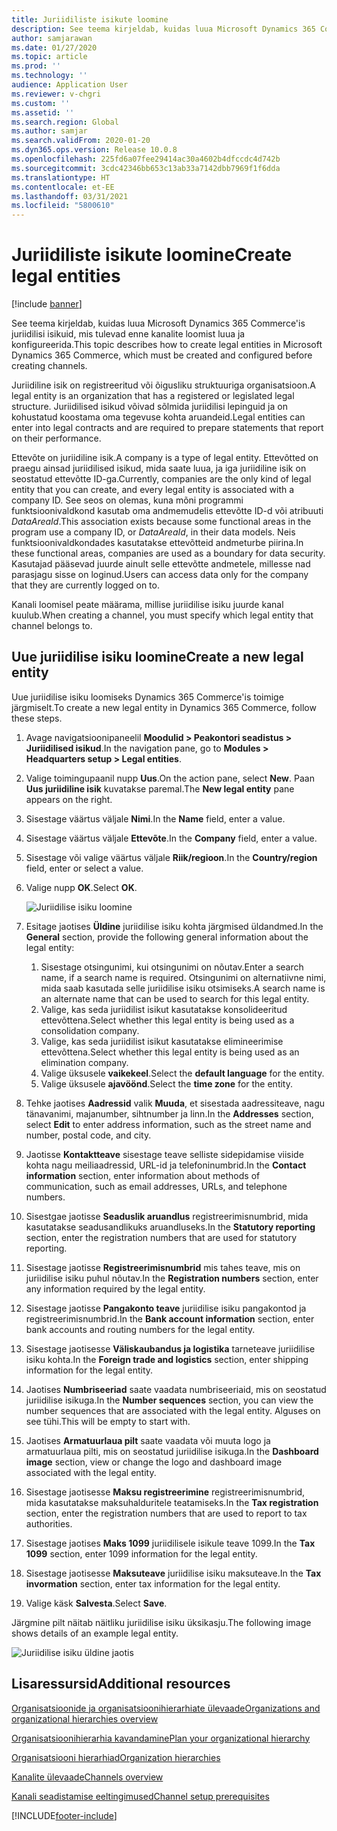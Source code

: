 ```yaml
---
title: Juriidiliste isikute loomine
description: See teema kirjeldab, kuidas luua Microsoft Dynamics 365 Commerce'is juriidilisi isikuid, mis tulevad enne kanalite loomist luua ja konfigureerida.
author: samjarawan
ms.date: 01/27/2020
ms.topic: article
ms.prod: ''
ms.technology: ''
audience: Application User
ms.reviewer: v-chgri
ms.custom: ''
ms.assetid: ''
ms.search.region: Global
ms.author: samjar
ms.search.validFrom: 2020-01-20
ms.dyn365.ops.version: Release 10.0.8
ms.openlocfilehash: 225fd6a07fee29414ac30a4602b4dfccdc4d742b
ms.sourcegitcommit: 3cdc42346bb653c13ab33a7142dbb7969f1f6dda
ms.translationtype: HT
ms.contentlocale: et-EE
ms.lasthandoff: 03/31/2021
ms.locfileid: "5800610"
---
```

# <a name="create-legal-entities"></a><span data-ttu-id="9dbde-103">Juriidiliste isikute loomine</span><span class="sxs-lookup"><span data-stu-id="9dbde-103">Create legal entities</span></span>

[!include [banner](includes/banner.md)]

<span data-ttu-id="9dbde-104">See teema kirjeldab, kuidas luua Microsoft Dynamics 365 Commerce'is juriidilisi isikuid, mis tulevad enne kanalite loomist luua ja konfigureerida.</span><span class="sxs-lookup"><span data-stu-id="9dbde-104">This topic describes how to create legal entities in Microsoft Dynamics 365 Commerce, which must be created and configured before creating channels.</span></span>

<span data-ttu-id="9dbde-105">Juriidiline isik on registreeritud või õigusliku struktuuriga organisatsioon.</span><span class="sxs-lookup"><span data-stu-id="9dbde-105">A legal entity is an organization that has a registered or legislated legal structure.</span></span> <span data-ttu-id="9dbde-106">Juriidilised isikud võivad sõlmida juriidilisi lepinguid ja on kohustatud koostama oma tegevuse kohta aruandeid.</span><span class="sxs-lookup"><span data-stu-id="9dbde-106">Legal entities can enter into legal contracts and are required to prepare statements that report on their performance.</span></span>

<span data-ttu-id="9dbde-107">Ettevõte on juriidiline isik.</span><span class="sxs-lookup"><span data-stu-id="9dbde-107">A company is a type of legal entity.</span></span> <span data-ttu-id="9dbde-108">Ettevõtted on praegu ainsad juriidilised isikud, mida saate luua, ja iga juriidiline isik on seostatud ettevõtte ID-ga.</span><span class="sxs-lookup"><span data-stu-id="9dbde-108">Currently, companies are the only kind of legal entity that you can create, and every legal entity is associated with a company ID.</span></span> <span data-ttu-id="9dbde-109">See seos on olemas, kuna mõni programmi funktsioonivaldkond kasutab oma andmemudelis ettevõtte ID-d või atribuuti *DataAreaId*.</span><span class="sxs-lookup"><span data-stu-id="9dbde-109">This association exists because some functional areas in the program use a company ID, or *DataAreaId*, in their data models.</span></span> <span data-ttu-id="9dbde-110">Neis funktsioonivaldkondades kasutatakse ettevõtteid andmeturbe piirina.</span><span class="sxs-lookup"><span data-stu-id="9dbde-110">In these functional areas, companies are used as a boundary for data security.</span></span> <span data-ttu-id="9dbde-111">Kasutajad pääsevad juurde ainult selle ettevõtte andmetele, millesse nad parasjagu sisse on loginud.</span><span class="sxs-lookup"><span data-stu-id="9dbde-111">Users can access data only for the company that they are currently logged on to.</span></span> 

<span data-ttu-id="9dbde-112">Kanali loomisel peate määrama, millise juriidilise isiku juurde kanal kuulub.</span><span class="sxs-lookup"><span data-stu-id="9dbde-112">When creating a channel, you must specify which legal entity that channel belongs to.</span></span>

## <a name="create-a-new-legal-entity"></a><span data-ttu-id="9dbde-113">Uue juriidilise isiku loomine</span><span class="sxs-lookup"><span data-stu-id="9dbde-113">Create a new legal entity</span></span>

<span data-ttu-id="9dbde-114">Uue juriidilise isiku loomiseks Dynamics 365 Commerce'is toimige järgmiselt.</span><span class="sxs-lookup"><span data-stu-id="9dbde-114">To create a new legal entity in Dynamics 365 Commerce, follow these steps.</span></span>

1. <span data-ttu-id="9dbde-115">Avage navigatsioonipaneelil **Moodulid \> Peakontori seadistus \> Juriidilised isikud**.</span><span class="sxs-lookup"><span data-stu-id="9dbde-115">In the navigation pane, go to  **Modules \> Headquarters setup \> Legal entities**.</span></span>
1. <span data-ttu-id="9dbde-116">Valige toimingupaanil nupp **Uus**.</span><span class="sxs-lookup"><span data-stu-id="9dbde-116">On the action pane, select **New**.</span></span> <span data-ttu-id="9dbde-117">Paan **Uus juriidiline isik** kuvatakse paremal.</span><span class="sxs-lookup"><span data-stu-id="9dbde-117">The **New legal entity** pane appears on the right.</span></span>
1. <span data-ttu-id="9dbde-118">Sisestage väärtus väljale **Nimi**.</span><span class="sxs-lookup"><span data-stu-id="9dbde-118">In the **Name** field, enter a value.</span></span>
1. <span data-ttu-id="9dbde-119">Sisestage väärtus väljale **Ettevõte**.</span><span class="sxs-lookup"><span data-stu-id="9dbde-119">In the **Company** field, enter a value.</span></span>
1. <span data-ttu-id="9dbde-120">Sisestage või valige väärtus väljale **Riik/regioon**.</span><span class="sxs-lookup"><span data-stu-id="9dbde-120">In the **Country/region** field, enter or select a value.</span></span>
1. <span data-ttu-id="9dbde-121">Valige nupp **OK**.</span><span class="sxs-lookup"><span data-stu-id="9dbde-121">Select **OK**.</span></span> 

   ![Juriidilise isiku loomine](media/legal-entities.png)

1. <span data-ttu-id="9dbde-123">Esitage jaotises **Üldine** juriidilise isiku kohta järgmised üldandmed.</span><span class="sxs-lookup"><span data-stu-id="9dbde-123">In the **General** section, provide the following general information about the legal entity:</span></span> 
   1. <span data-ttu-id="9dbde-124">Sisestage otsingunimi, kui otsingunimi on nõutav.</span><span class="sxs-lookup"><span data-stu-id="9dbde-124">Enter a search name, if a search name is required.</span></span> <span data-ttu-id="9dbde-125">Otsingunimi on alternatiivne nimi, mida saab kasutada selle juriidilise isiku otsimiseks.</span><span class="sxs-lookup"><span data-stu-id="9dbde-125">A search name is an alternate name that can be used to search for this legal entity.</span></span> 
   1. <span data-ttu-id="9dbde-126">Valige, kas seda juriidilist isikut kasutatakse konsolideeritud ettevõttena.</span><span class="sxs-lookup"><span data-stu-id="9dbde-126">Select whether this legal entity is being used as a consolidation company.</span></span>
   1. <span data-ttu-id="9dbde-127">Valige, kas seda juriidilist isikut kasutatakse elimineerimise ettevõttena.</span><span class="sxs-lookup"><span data-stu-id="9dbde-127">Select whether this legal entity is being used as an elimination company.</span></span> 
   1. <span data-ttu-id="9dbde-128">Valige üksusele **vaikekeel**.</span><span class="sxs-lookup"><span data-stu-id="9dbde-128">Select the **default language** for the entity.</span></span> 
   1. <span data-ttu-id="9dbde-129">Valige üksusele **ajavöönd**.</span><span class="sxs-lookup"><span data-stu-id="9dbde-129">Select the **time zone** for the entity.</span></span>
1. <span data-ttu-id="9dbde-130">Tehke jaotises **Aadressid** valik **Muuda**, et sisestada aadressiteave, nagu tänavanimi, majanumber, sihtnumber ja linn.</span><span class="sxs-lookup"><span data-stu-id="9dbde-130">In the **Addresses** section, select **Edit** to enter address information, such as the street name and number, postal code, and city.</span></span>
1. <span data-ttu-id="9dbde-131">Jaotisse **Kontaktteave** sisestage teave selliste sidepidamise viiside kohta nagu meiliaadressid, URL-id ja telefoninumbrid.</span><span class="sxs-lookup"><span data-stu-id="9dbde-131">In the **Contact information** section, enter information about methods of communication, such as email addresses, URLs, and telephone numbers.</span></span>
1. <span data-ttu-id="9dbde-132">Sisestgae jaotisse **Seaduslik aruandlus** registreerimisnumbrid, mida kasutatakse seadusandlikuks aruandluseks.</span><span class="sxs-lookup"><span data-stu-id="9dbde-132">In the **Statutory reporting** section, enter the registration numbers that are used for statutory reporting.</span></span>
1. <span data-ttu-id="9dbde-133">Sisestage jaotisse **Registreerimisnumbrid** mis tahes teave, mis on juriidilise isiku puhul nõutav.</span><span class="sxs-lookup"><span data-stu-id="9dbde-133">In the **Registration numbers** section, enter any information required by the legal entity.</span></span>
1. <span data-ttu-id="9dbde-134">Sisestage jaotisse **Pangakonto teave** juriidilise isiku pangakontod ja registreerimisnumbrid.</span><span class="sxs-lookup"><span data-stu-id="9dbde-134">In the **Bank account information** section, enter bank accounts and routing numbers for the legal entity.</span></span>
1. <span data-ttu-id="9dbde-135">Sisestage jaotisesse **Väliskaubandus ja logistika** tarneteave juriidilise isiku kohta.</span><span class="sxs-lookup"><span data-stu-id="9dbde-135">In the **Foreign trade and logistics** section, enter shipping information for the legal entity.</span></span>
1. <span data-ttu-id="9dbde-136">Jaotises **Numbriseeriad** saate vaadata numbriseeriaid, mis on seostatud juriidilise isikuga.</span><span class="sxs-lookup"><span data-stu-id="9dbde-136">In the **Number sequences** section, you can view the number sequences that are associated with the legal entity.</span></span> <span data-ttu-id="9dbde-137">Alguses on see tühi.</span><span class="sxs-lookup"><span data-stu-id="9dbde-137">This will be empty to start with.</span></span>
1. <span data-ttu-id="9dbde-138">Jaotises **Armatuurlaua pilt** saate vaadata või muuta logo ja armatuurlaua pilti, mis on seostatud juriidilise isikuga.</span><span class="sxs-lookup"><span data-stu-id="9dbde-138">In the **Dashboard image** section, view or change the logo and dashboard image associated with the legal entity.</span></span>
1. <span data-ttu-id="9dbde-139">Sisestage jaotisesse **Maksu registreerimine** registreerimisnumbrid, mida kasutatakse maksuhalduritele teatamiseks.</span><span class="sxs-lookup"><span data-stu-id="9dbde-139">In the **Tax registration** section, enter the registration numbers that are used to report to tax authorities.</span></span>
1. <span data-ttu-id="9dbde-140">Sisestage jaotises **Maks 1099** juriidilisele isikule teave 1099.</span><span class="sxs-lookup"><span data-stu-id="9dbde-140">In the **Tax 1099** section, enter 1099 information for the legal entity.</span></span>
1. <span data-ttu-id="9dbde-141">Sisestage jaotisesse **Maksuteave** juriidilise isiku maksuteave.</span><span class="sxs-lookup"><span data-stu-id="9dbde-141">In the **Tax invormation** section, enter tax information for the legal entity.</span></span>
1. <span data-ttu-id="9dbde-142">Valige käsk **Salvesta**.</span><span class="sxs-lookup"><span data-stu-id="9dbde-142">Select **Save**.</span></span>

<span data-ttu-id="9dbde-143">Järgmine pilt näitab näitliku juriidilise isiku üksikasju.</span><span class="sxs-lookup"><span data-stu-id="9dbde-143">The following image shows details of an example legal entity.</span></span>

![Juriidilise isiku üldine jaotis](media/legal-entities-general.png)
   
## <a name="additional-resources"></a><span data-ttu-id="9dbde-145">Lisaressursid</span><span class="sxs-lookup"><span data-stu-id="9dbde-145">Additional resources</span></span>

[<span data-ttu-id="9dbde-146">Organisatsioonide ja organisatsioonihierarhiate ülevaade</span><span class="sxs-lookup"><span data-stu-id="9dbde-146">Organizations and organizational hierarchies overview</span></span>](../fin-ops-core/fin-ops/organization-administration/organizations-organizational-hierarchies.md?toc=/dynamics365/commerce/toc.json)

[<span data-ttu-id="9dbde-147">Organisatsioonihierarhia kavandamine</span><span class="sxs-lookup"><span data-stu-id="9dbde-147">Plan your organizational hierarchy</span></span>](../fin-ops-core/fin-ops/organization-administration/plan-organizational-hierarchy.md?toc=/dynamics365/commerce/toc.json)

[<span data-ttu-id="9dbde-148">Organisatsiooni hierarhiad</span><span class="sxs-lookup"><span data-stu-id="9dbde-148">Organization hierarchies</span></span>](channels-org-hierarchies.md)

[<span data-ttu-id="9dbde-149">Kanalite ülevaade</span><span class="sxs-lookup"><span data-stu-id="9dbde-149">Channels overview</span></span>](channels-overview.md)

[<span data-ttu-id="9dbde-150">Kanali seadistamise eeltingimused</span><span class="sxs-lookup"><span data-stu-id="9dbde-150">Channel setup prerequisites</span></span>](channels-prerequisites.md)


[!INCLUDE[footer-include](../includes/footer-banner.md)]
